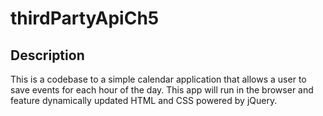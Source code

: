 # thirdPartyApiCh5

## Description
This is a codebase to a simple calendar application that allows a user to save events for each hour of the day. This app will run in the browser and feature dynamically updated HTML and CSS powered by jQuery.

